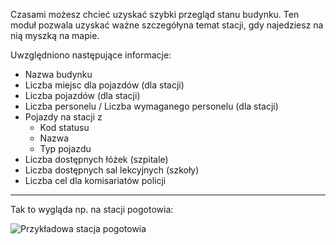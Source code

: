 Czasami możesz chcieć uzyskać szybki przegląd stanu budynku.
Ten moduł pozwala uzyskać ważne szczegółyna temat stacji, gdy najedziesz na nią myszką na mapie.

Uwzględniono następujące informacje:
* Nazwa budynku
* Liczba miejsc dla pojazdów (dla stacji)
* Liczba pojazdów (dla stacji)
* Liczba personelu / Liczba wymaganego personelu (dla stacji)
* Pojazdy na stacji z
	* Kod statusu
	* Nazwa
	* Typ pojazdu
* Liczba dostępnych łóżek (szpitale)
* Liczba dostępnych sal lekcyjnych (szkoły)
* Liczba cel dla komisariatów policji


***

Tak to wygląda np. na stacji pogotowia:

![Przykładowa stacja pogotowia](./przyklad_PL.png)
